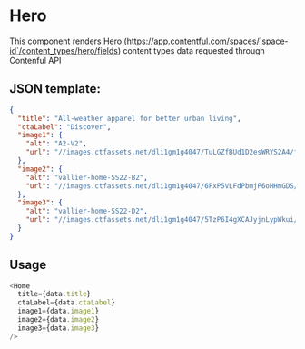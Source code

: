 # Hero

This component renders Hero (https://app.contentful.com/spaces/`space-id`/content_types/hero/fields) content types data requested through Contenful API

## JSON template:

```json
{
  "title": "All-weather apparel for better urban living",
  "ctaLabel": "Discover",
  "image1": {
    "alt": "A2-V2",
    "url": "//images.ctfassets.net/dli1gm1g4047/TuLGZfBUd1D2esWRYS2A4/f11c4459a4c11309e4a91e4f2ff36b28/vallier-home-SS22-A2-v2.jpg"
  },
  "image2": {
    "alt": "vallier-home-SS22-B2",
    "url": "//images.ctfassets.net/dli1gm1g4047/6FxP5VLFdPbmjP6oHHmGDS/79c31bd2df57edb0b53fcb668f22723e/vallier-home-SS22-B2.jpg"
  },
  "image3": {
    "alt": "vallier-home-SS22-D2",
    "url": "//images.ctfassets.net/dli1gm1g4047/5TzP6I4gXCAJyjnLypWkui/68b18cbbcb060c2bb8b9cf9a0be81f55/vallier-home-SS22-D2.jpg"
  }
}
```

## Usage

```js
<Home
  title={data.title}
  ctaLabel={data.ctaLabel}
  image1={data.image1}
  image2={data.image2}
  image3={data.image3}
/>
```
